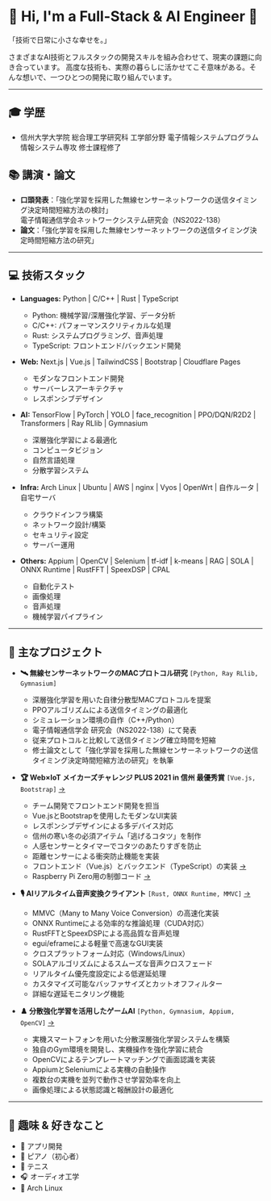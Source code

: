 # 👋 Hi, I'm a Full-Stack & AI Engineer 🚀

「技術で日常に小さな幸せを。」

さまざまなAI技術とフルスタックの開発スキルを組み合わせて、現実の課題に向き合っています。
高度な技術も、実際の暮らしに活かせてこそ意味がある。そんな想いで、一つひとつの開発に取り組んでいます。

---

## 🎓 学歴
- 信州大学大学院 総合理工学研究科 工学部分野 電子情報システムプログラム 情報システム専攻 修士課程修了

## 📚 講演・論文
- **口頭発表**：「強化学習を採用した無線センサーネットワークの送信タイミング決定時間短縮方法の検討」  
  電子情報通信学会ネットワークシステム研究会（NS2022-138）
- **論文**：「強化学習を採用した無線センサーネットワークの送信タイミング決定時間短縮方法の研究」

---

## 💻 技術スタック
- **Languages:** Python | C/C++ | Rust | TypeScript
  - Python: 機械学習/深層強化学習、データ分析
  - C/C++: パフォーマンスクリティカルな処理
  - Rust: システムプログラミング、音声処理
  - TypeScript: フロントエンド/バックエンド開発

- **Web:** Next.js | Vue.js | TailwindCSS | Bootstrap | Cloudflare Pages
  - モダンなフロントエンド開発
  - サーバーレスアーキテクチャ
  - レスポンシブデザイン

- **AI:** TensorFlow | PyTorch | YOLO | face_recognition | PPO/DQN/R2D2 | Transformers | Ray RLlib | Gymnasium
  - 深層強化学習による最適化
  - コンピュータビジョン
  - 自然言語処理
  - 分散学習システム

- **Infra:** Arch Linux | Ubuntu | AWS | nginx | Vyos | OpenWrt | 自作ルータ | 自宅サーバ
  - クラウドインフラ構築
  - ネットワーク設計/構築
  - セキュリティ設定
  - サーバー運用

- **Others:** Appium | OpenCV | Selenium | tf-idf | k-means | RAG | SOLA | ONNX Runtime | RustFFT | SpeexDSP | CPAL
  - 自動化テスト
  - 画像処理
  - 音声処理
  - 機械学習パイプライン

---

## 🚀 主なプロジェクト
- **🛰️ 無線センサーネットワークのMACプロトコル研究** `[Python, Ray RLlib, Gymnasium]`
  - 深層強化学習を用いた自律分散型MACプロトコルを提案
  - PPOアルゴリズムによる送信タイミングの最適化
  - シミュレーション環境の自作（C++/Python）
  - 電子情報通信学会 研究会（NS2022-138）にて発表
  - 従来プロトコルと比較して送信タイミング確立時間を短縮
  - 修士論文として「強化学習を採用した無線センサーネットワークの送信タイミング決定時間短縮方法の研究」を執筆

- **🏆 Web×IoT メイカーズチャレンジ PLUS 2021 in 信州 最優秀賞** `[Vue.js, Bootstrap]` [→](https://webiotmakers.github.io/2021/shinshu/)
  - チーム開発でフロントエンド開発を担当
  - Vue.jsとBootstrapを使用したモダンなUI実装
  - レスポンシブデザインによる多デバイス対応
  - 信州の寒い冬の必須アイテム「逃げるコタツ」を制作
  - 人感センサーとタイマーでコタツのあたりすぎを防止
  - 距離センサーによる衝突防止機能を実装
  - フロントエンド（Vue.js）とバックエンド（TypeScript）の実装 [→](https://github.com/escaping-kotatsu/escaping-kotatsu-console)
  - Raspberry Pi Zero用の制御コード [→](https://github.com/escaping-kotatsu/escaping-kotatsu-pizero)

- **🎙️ AIリアルタイム音声変換クライアント** `[Rust, ONNX Runtime, MMVC]` [→](https://github.com/kuuchan-code/MMVC_Client)
  - MMVC（Many to Many Voice Conversion）の高速化実装
  - ONNX Runtimeによる効率的な推論処理（CUDA対応）
  - RustFFTとSpeexDSPによる高品質な音声処理
  - egui/eframeによる軽量で高速なGUI実装
  - クロスプラットフォーム対応（Windows/Linux）
  - SOLAアルゴリズムによるスムーズな音声クロスフェード
  - リアルタイム優先度設定による低遅延処理
  - カスタマイズ可能なバッファサイズとカットオフフィルター
  - 詳細な遅延モニタリング機能

- **♟️ 分散強化学習を活用したゲームAI** `[Python, Gymnasium, Appium, OpenCV]` [→](https://github.com/kuuchan-code/AnimalTower-RL)
  - 実機スマートフォンを用いた分散深層強化学習システムを構築
  - 独自のGym環境を開発し、実機操作を強化学習に統合
  - OpenCVによるテンプレートマッチングで画面認識を実装
  - AppiumとSeleniumによる実機の自動操作
  - 複数台の実機を並列で動作させ学習効率を向上
  - 画像処理による状態認識と報酬設計の最適化

---

## 🎯 趣味 & 好きなこと
- 📱 アプリ開発
- 🎹 ピアノ（初心者）
- 🎾 テニス
- 🎧 オーディオ工学
- 🐧 Arch Linux
